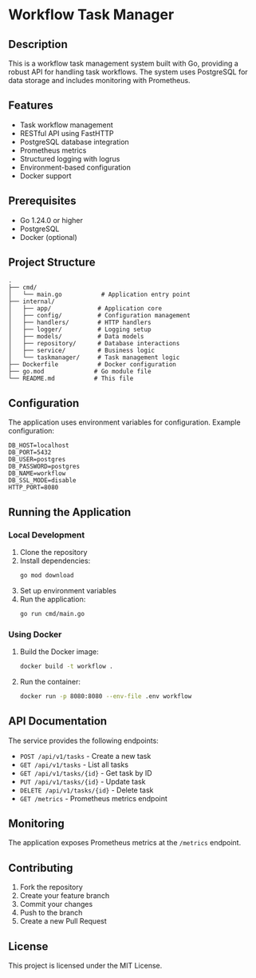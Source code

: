 # Workflow Task Manager

## Description
This is a workflow task management system built with Go, providing a robust API for handling task workflows. The system uses PostgreSQL for data storage and includes monitoring with Prometheus.

## Features
- Task workflow management
- RESTful API using FastHTTP
- PostgreSQL database integration
- Prometheus metrics
- Structured logging with logrus
- Environment-based configuration
- Docker support

## Prerequisites
- Go 1.24.0 or higher
- PostgreSQL
- Docker (optional)

## Project Structure
```
.
├── cmd/
│   └── main.go           # Application entry point
├── internal/
│   ├── app/             # Application core
│   ├── config/          # Configuration management
│   ├── handlers/        # HTTP handlers
│   ├── logger/          # Logging setup
│   ├── models/          # Data models
│   ├── repository/      # Database interactions
│   ├── service/         # Business logic
│   └── taskmanager/     # Task management logic
├── Dockerfile           # Docker configuration
├── go.mod              # Go module file
└── README.md           # This file
```

## Configuration
The application uses environment variables for configuration. Example configuration:

```env
DB_HOST=localhost
DB_PORT=5432
DB_USER=postgres
DB_PASSWORD=postgres
DB_NAME=workflow
DB_SSL_MODE=disable
HTTP_PORT=8080
```

## Running the Application

### Local Development
1. Clone the repository
2. Install dependencies:
   ```bash
   go mod download
   ```
3. Set up environment variables
4. Run the application:
   ```bash
   go run cmd/main.go
   ```

### Using Docker
1. Build the Docker image:
   ```bash
   docker build -t workflow .
   ```
2. Run the container:
   ```bash
   docker run -p 8080:8080 --env-file .env workflow
   ```

## API Documentation
The service provides the following endpoints:

- `POST /api/v1/tasks` - Create a new task
- `GET /api/v1/tasks` - List all tasks
- `GET /api/v1/tasks/{id}` - Get task by ID
- `PUT /api/v1/tasks/{id}` - Update task
- `DELETE /api/v1/tasks/{id}` - Delete task
- `GET /metrics` - Prometheus metrics endpoint

## Monitoring
The application exposes Prometheus metrics at the `/metrics` endpoint.

## Contributing
1. Fork the repository
2. Create your feature branch
3. Commit your changes
4. Push to the branch
5. Create a new Pull Request

## License
This project is licensed under the MIT License.